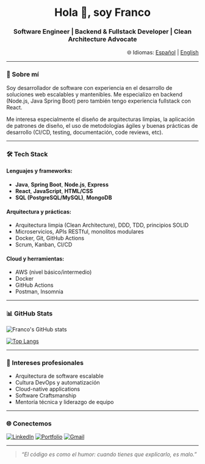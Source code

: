 <h1 align="center">Hola 👋, soy Franco</h1>
<h3 align="center">Software Engineer | Backend & Fullstack Developer | Clean Architecture Advocate</h3>

<p align="right">
🌐 Idiomas: 
<a href="/README.md">Español</a> | 
<a href="/README.en.md">English</a>
</p>

---

### 🧠 Sobre mí

Soy desarrollador de software con experiencia en el desarrollo de soluciones web escalables y mantenibles. Me especializo en backend (Node.js, Java Spring Boot) pero también tengo experiencia fullstack con React.  

Me interesa especialmente el diseño de arquitecturas limpias, la aplicación de patrones de diseño, el uso de metodologías ágiles y buenas prácticas de desarrollo (CI/CD, testing, documentación, code reviews, etc).

---

### 🛠️ Tech Stack

#### Lenguajes y frameworks:
- **Java**, **Spring Boot**, **Node.js**, **Express**
- **React**, **JavaScript**, **HTML/CSS**
- **SQL (PostgreSQL/MySQL)**, **MongoDB**

#### Arquitectura y prácticas:
- Arquitectura limpia (Clean Architecture), DDD, TDD, principios SOLID
- Microservicios, APIs RESTful, monolitos modulares
- Docker, Git, GitHub Actions
- Scrum, Kanban, CI/CD

#### Cloud y herramientas:
- AWS (nivel básico/intermedio)
- Docker
- GitHub Actions
- Postman, Insomnia

---

### 📊 GitHub Stats

![Franco's GitHub stats](https://github-readme-stats.vercel.app/api?username=TU_USUARIO&show_icons=true&theme=tokyonight)

[![Top Langs](https://github-readme-stats.vercel.app/api/top-langs/?username=TU_USUARIO&layout=compact&theme=tokyonight)](https://github.com/anuraghazra/github-readme-stats)

---

### 🎯 Intereses profesionales

- Arquitectura de software escalable
- Cultura DevOps y automatización
- Cloud-native applications
- Software Craftsmanship
- Mentoría técnica y liderazgo de equipo

---

### 🌐 Conectemos

[![LinkedIn](https://img.shields.io/badge/-LinkedIn-blue?style=flat-square&logo=linkedin&logoColor=white)](https://www.linkedin.com/in/tu-usuario)
[![Portfolio](https://img.shields.io/badge/Portfolio-000?style=flat-square&logo=vercel&logoColor=white)](https://tusitio.dev)
[![Gmail](https://img.shields.io/badge/-Email-c14438?style=flat-square&logo=gmail&logoColor=white)](mailto:tuemail@gmail.com)

---

> _“El código es como el humor: cuando tienes que explicarlo, es malo.”_

